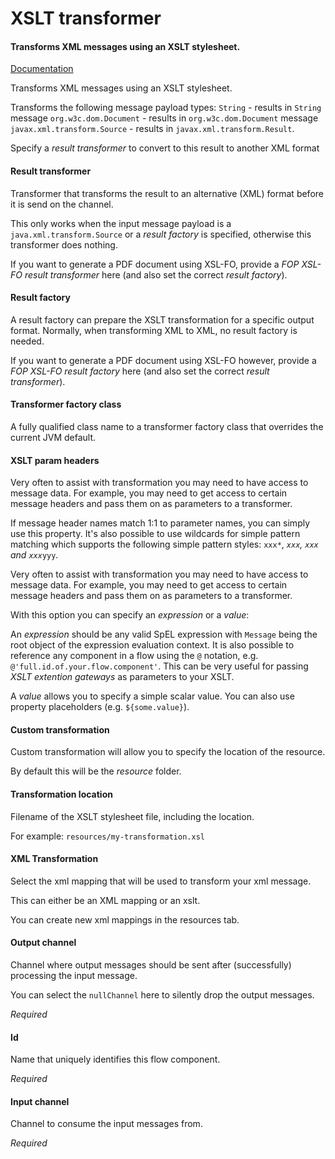 # XSLT transformer
#### Transforms XML messages using an XSLT stylesheet.
<a href="http://docs.spring.io/spring-integration/docs/2.1.x/reference/html/xml.html#xml-transformation" target="_blank">Documentation</a>

Transforms XML messages using an XSLT stylesheet.

Transforms the following message payload types:
<code>String</code> - results in <code>String</code> message
<code>org.w3c.dom.Document</code> - results in <code>org.w3c.dom.Document</code> message
<code>javax.xml.transform.Source</code> - results in <code>javax.xml.transform.Result</code>. 

Specify a <i> result transformer</i> to convert to this result to another XML format

#### Result transformer
Transformer that transforms the result to an alternative (XML) format before it is send on the channel. 

This only works when the input message payload is a <code>java.xml.transform.Source</code> or a <i>result factory</i> is specified, otherwise this transformer does nothing.

If you want to generate a PDF document using XSL-FO, provide a <i>FOP XSL-FO result transformer</i> here (and also set the correct <i>result factory</i>).

#### Result factory
A result factory can prepare the XSLT transformation for a specific output format. Normally, when transforming XML to XML, no result factory is needed.

If you want to generate a PDF document using XSL-FO however, provide a <i>FOP XSL-FO result factory</i> here (and also set the correct <i>result transformer</i>).

#### Transformer factory class
A fully qualified class name to a transformer factory class that overrides the current JVM default.

#### XSLT param headers
Very often to assist with transformation you may need to have access to message data. For example, you may need to get access to certain message headers and pass them on as parameters to a transformer.

If message header names match 1:1 to parameter names, you can simply use this property. It's also possible to use wildcards for simple pattern matching which supports the following simple pattern styles: <code>xxx*</code>, <code>*xxx</code>, <code>*xxx*</code> and <code>xxx*yyy</code>.


Very often to assist with transformation you may need to have access to message data. For example, you may need to get access to certain message headers and pass them on as parameters to a transformer.

With this option you can specify an <i>expression</i> or a <i>value</i>:

An <i>expression</i> should be any valid SpEL expression with <code>Message</code> being the root object of the expression evaluation context. It is also possible to reference any component in a flow using the <code>@</code> notation, e.g. <code>@'full.id.of.your.flow.component'</code>. This can be very useful for passing <i>XSLT extention gateways</i> as parameters to your XSLT.

A <i>value</i> allows you to specify a simple scalar value. You can also use property placeholders (e.g. <code>${some.value}</code>).

#### Custom transformation
Custom transformation will allow you to specify the location of the resource.

By default this will be the <i>resource</i> folder.

#### Transformation location
Filename of the XSLT stylesheet file, including the location.

For example: <code>resources/my-transformation.xsl</code>

#### XML Transformation
Select the xml mapping that will be used to transform your xml message.

This can either be an XML mapping or an xslt.

You can create new xml mappings in the resources tab.

#### Output channel
Channel where output messages should be sent after (successfully) processing the input message.

You can select the <code>nullChannel</code> here to silently drop the output messages.

<i>Required</i>

#### Id
Name that uniquely identifies this flow component.

<i>Required</i>

#### Input channel
Channel to consume the input messages from.

<i>Required</i>

